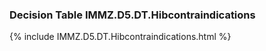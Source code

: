 ### Decision Table IMMZ.D5.DT.Hibcontraindications
{% include IMMZ.D5.DT.Hibcontraindications.html %}

